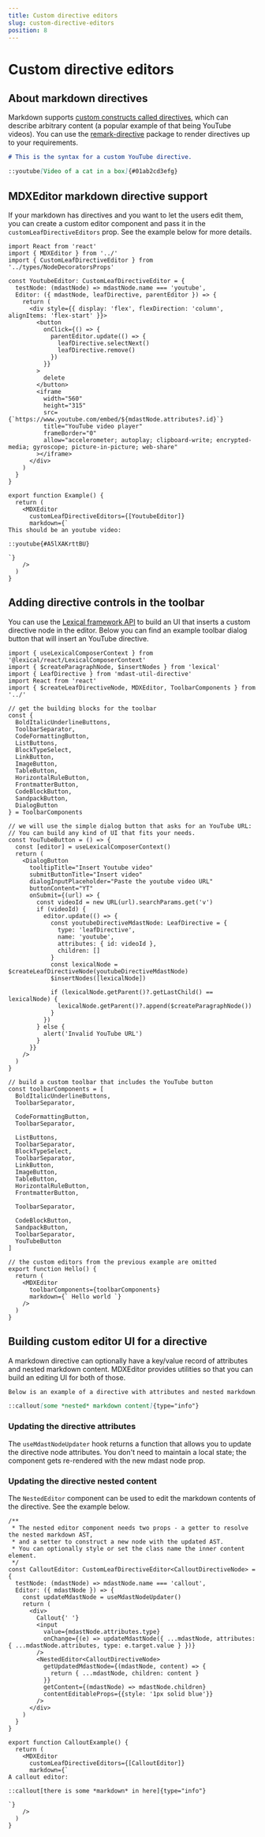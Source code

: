```yaml
---
title: Custom directive editors
slug: custom-directive-editors
position: 8
---
```


# Custom directive editors

## About markdown directives
Markdown supports [custom constructs called directives](https://talk.commonmark.org/t/generic-directives-plugins-syntax/444), which can describe arbitrary content (a popular example of that being YouTube videos). You can use the [remark-directive](https://github.com/remarkjs/remark-directive) package to render directives up to your requirements. 

```md
# This is the syntax for a custom YouTube directive.

::youtube[Video of a cat in a box]{#01ab2cd3efg}
```

## MDXEditor markdown directive support 

If your markdown has directives and you want to let the users edit them, you can create a custom editor component and pass it in the `customLeafDirectiveEditors` prop. See the example below for more details.

```tsx
import React from 'react'
import { MDXEditor } from '../'
import { CustomLeafDirectiveEditor } from '../types/NodeDecoratorsProps'

const YoutubeEditor: CustomLeafDirectiveEditor = {
  testNode: (mdastNode) => mdastNode.name === 'youtube',
  Editor: ({ mdastNode, leafDirective, parentEditor }) => {
    return (
      <div style={{ display: 'flex', flexDirection: 'column', alignItems: 'flex-start' }}>
        <button
          onClick={() => {
            parentEditor.update(() => {
              leafDirective.selectNext()
              leafDirective.remove()
            })
          }}
        >
          delete
        </button>
        <iframe
          width="560"
          height="315"
          src={`https://www.youtube.com/embed/${mdastNode.attributes?.id}`}
          title="YouTube video player"
          frameBorder="0"
          allow="accelerometer; autoplay; clipboard-write; encrypted-media; gyroscope; picture-in-picture; web-share"
        ></iframe>
      </div>
    )
  }
}

export function Example() {
  return (
    <MDXEditor
      customLeafDirectiveEditors={[YoutubeEditor]}
      markdown={`
This should be an youtube video:

::youtube{#A5lXAKrttBU}

`}
    />
  )
}
```

## Adding directive controls in the toolbar

You can use the [Lexical framework API](https://lexical.dev/docs/api/modules/lexical) to build an UI that inserts a custom directive node in the editor. Below you can find an example toolbar dialog button that will insert an YouTube directive.

```tsx
import { useLexicalComposerContext } from '@lexical/react/LexicalComposerContext'
import { $createParagraphNode, $insertNodes } from 'lexical'
import { LeafDirective } from 'mdast-util-directive'
import React from 'react'
import { $createLeafDirectiveNode, MDXEditor, ToolbarComponents } from '../'

// get the building blocks for the toolbar
const {
  BoldItalicUnderlineButtons,
  ToolbarSeparator,
  CodeFormattingButton,
  ListButtons,
  BlockTypeSelect,
  LinkButton,
  ImageButton,
  TableButton,
  HorizontalRuleButton,
  FrontmatterButton,
  CodeBlockButton,
  SandpackButton,
  DialogButton 
} = ToolbarComponents

// we will use the simple dialog button that asks for an YouTube URL:
// You can build any kind of UI that fits your needs.
const YouTubeButton = () => {
  const [editor] = useLexicalComposerContext()
  return (
    <DialogButton
      tooltipTitle="Insert Youtube video"
      submitButtonTitle="Insert video"
      dialogInputPlaceholder="Paste the youtube video URL"
      buttonContent="YT"
      onSubmit={(url) => {
        const videoId = new URL(url).searchParams.get('v')
        if (videoId) {
          editor.update(() => {
            const youtubeDirectiveMdastNode: LeafDirective = {
              type: 'leafDirective',
              name: 'youtube',
              attributes: { id: videoId },
              children: []
            }
            const lexicalNode = $createLeafDirectiveNode(youtubeDirectiveMdastNode)
            $insertNodes([lexicalNode])

            if (lexicalNode.getParent()?.getLastChild() == lexicalNode) {
              lexicalNode.getParent()?.append($createParagraphNode())
            }
          })
        } else {
          alert('Invalid YouTube URL')
        }
      }}
    />
  )
}

// build a custom toolbar that includes the YouTube button
const toolbarComponents = [
  BoldItalicUnderlineButtons,
  ToolbarSeparator,

  CodeFormattingButton,
  ToolbarSeparator,

  ListButtons,
  ToolbarSeparator,
  BlockTypeSelect,
  ToolbarSeparator,
  LinkButton,
  ImageButton,
  TableButton,
  HorizontalRuleButton,
  FrontmatterButton,

  ToolbarSeparator,

  CodeBlockButton,
  SandpackButton,
  ToolbarSeparator,
  YouTubeButton
]

// the custom editors from the previous example are omitted 
export function Hello() {
  return (
    <MDXEditor
      toolbarComponents={toolbarComponents}
      markdown={` Hello world `}
    />
  )
}
```

## Building custom editor UI for a directive

A markdown directive can optionally have a key/value record of attributes and nested markdown content. MDXEditor provides utilities so that you can build an editing UI for both of those.

```md 
Below is an example of a directive with attributes and nested markdown.

::callout[some *nested* markdown content]{type="info"}
```

### Updating the directive attributes

The `useMdastNodeUpdater` hook returns a function that allows you to update the directive node attributes. You don't need to maintain a local state; the component gets re-rendered with the new mdast node prop.

### Updating the directive nested content

The `NestedEditor` component can be used to edit the markdown contents of the directive. See the example below.

```tsx
/**
 * The nested editor component needs two props - a getter to resolve the nested markdown AST,
 * and a setter to construct a new node with the updated AST. 
 * You can optionally style or set the class name the inner content element.
 */
const CalloutEditor: CustomLeafDirectiveEditor<CalloutDirectiveNode> = {
  testNode: (mdastNode) => mdastNode.name === 'callout',
  Editor: ({ mdastNode }) => {
    const updateMdastNode = useMdastNodeUpdater()
    return (
      <div>
        Callout{' '}
        <input
          value={mdastNode.attributes.type}
          onChange={(e) => updateMdastNode({ ...mdastNode, attributes: { ...mdastNode.attributes, type: e.target.value } })}
        />
        <NestedEditor<CalloutDirectiveNode>
          getUpdatedMdastNode={(mdastNode, content) => {
            return { ...mdastNode, children: content }
          }}
          getContent={(mdastNode) => mdastNode.children}
          contentEditableProps={{style: '1px solid blue'}}
        />
      </div>
    )
  }
}

export function CalloutExample() {
  return (
    <MDXEditor
      customLeafDirectiveEditors={[CalloutEditor]}
      markdown={`
A callout editor:

::callout[there is some *markdown* in here]{type="info"}

`}
    />
  )
}
```
